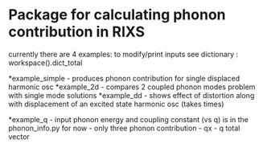 # Package for calculating  phonon contribution in RIXS
currently there are 4 examples:
to modify/print inputs see dictionary : workspace().dict_total

*example_simple - produces phonon contribution for single displaced harmonic osc
*example_2d - compares 2 coupled phonon modes problem with single mode solutions
*example_dd - shows effect of distortion along with displacement of an excited state harmonic osc
               (takes times)

*example_q - input phonon energy and coupling constant (vs q) is in the phonon_info.py for now
           - only three phonon contribution
           - qx - q total vector
